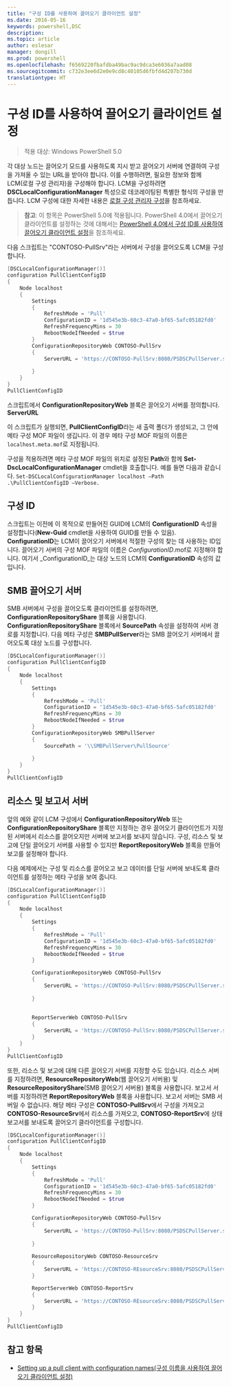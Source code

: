 ```yaml
---
title: "구성 ID를 사용하여 끌어오기 클라이언트 설정"
ms.date: 2016-05-16
keywords: powershell,DSC
description: 
ms.topic: article
author: eslesar
manager: dongill
ms.prod: powershell
ms.openlocfilehash: f6569220fbafdba49bac9ac9dca3e6036a7aad08
ms.sourcegitcommit: c732e3ee6d2e0e9cd8c40105d6fbfd4d207b730d
translationtype: HT
---
```

# <a name="setting-up-a-pull-client-using-configuration-id"></a>구성 ID를 사용하여 끌어오기 클라이언트 설정

> 적용 대상: Windows PowerShell 5.0

각 대상 노드는 끌어오기 모드를 사용하도록 지시 받고 끌어오기 서버에 연결하여 구성을 가져올 수 있는 URL을 받아야 합니다. 이를 수행하려면, 필요한 정보와 함께 LCM(로컬 구성 관리자)을 구성해야 합니다. LCM을 구성하려면 **DSCLocalConfigurationManager** 특성으로 데코레이팅된 특별한 형식의 구성을 만듭니다. LCM 구성에 대한 자세한 내용은 [로컬 구성 관리자 구성](metaConfig.md)을 참조하세요.

> **참고**: 이 항목은 PowerShell 5.0에 적용됩니다. PowerShell 4.0에서 끌어오기 클라이언트를 설정하는 것에 대해서는 [PowerShell 4.0에서 구성 ID를 사용하여 끌어오기 클라이언트 설정](pullClientConfigID4.md)을 참조하세요.

다음 스크립트는 "CONTOSO-PullSrv"라는 서버에서 구성을 끌어오도록 LCM을 구성합니다.

```powershell
[DSCLocalConfigurationManager()]
configuration PullClientConfigID
{
    Node localhost
    {
        Settings
        {
            RefreshMode = 'Pull'
            ConfigurationID = '1d545e3b-60c3-47a0-bf65-5afc05182fd0'
            RefreshFrequencyMins = 30 
            RebootNodeIfNeeded = $true
        }
        ConfigurationRepositoryWeb CONTOSO-PullSrv
        {
            ServerURL = 'https://CONTOSO-PullSrv:8080/PSDSCPullServer.svc'
            
        }      
    }
}
PullClientConfigID
```

스크립트에서 **ConfigurationRepositoryWeb** 블록은 끌어오기 서버를 정의합니다. **ServerURL**

이 스크립트가 실행되면, **PullClientConfigID**라는 새 출력 폴더가 생성되고, 그 안에 메타 구성 MOF 파일이 생깁니다. 이 경우 메타 구성 MOF 파일의 이름은 `localhost.meta.mof`로 지정됩니다.

구성을 적용하려면 메타 구성 MOF 파일의 위치로 설정된 **Path**와 함께 **Set-DscLocalConfigurationManager** cmdlet을 호출합니다. 예를 들면 다음과 같습니다. `Set-DSCLocalConfigurationManager localhost –Path .\PullClientConfigID –Verbose.`

## <a name="configuration-id"></a>구성 ID

스크립트는 이전에 이 목적으로 만들어진 GUID에 LCM의 **ConfigurationID** 속성을 설정합니다(**New-Guid** cmdlet을 사용하여 GUID를 만들 수 있음). **ConfigurationID**는 LCM이 끌어오기 서버에서 적절한 구성의 찾는 데 사용하는 ID입니다. 끌어오기 서버의 구성 MOF 파일의 이름은 _ConfigurationID_.mof로 지정해야 합니다. 여기서 _ConfigurationID_는 대상 노드의 LCM의 **ConfigurationID** 속성의 값입니다.

## <a name="smb-pull-server"></a>SMB 끌어오기 서버

SMB 서버에서 구성을 끌어오도록 클라이언트를 설정하려면, **ConfigurationRepositoryShare** 블록을 사용합니다. **ConfigurationRepositoryShare** 블록에서 **SourcePath** 속성을 설정하여 서버 경로를 지정합니다. 다음 메타 구성은 **SMBPullServer**라는 SMB 끌어오기 서버에서 끌어오도록 대상 노드를 구성합니다.

```powershell
[DSCLocalConfigurationManager()]
configuration PullClientConfigID
{
    Node localhost
    {
        Settings
        {
            RefreshMode = 'Pull'
            ConfigurationID = '1d545e3b-60c3-47a0-bf65-5afc05182fd0'
            RefreshFrequencyMins = 30 
            RebootNodeIfNeeded = $true
        }
        ConfigurationRepositoryWeb SMBPullServer
        {
            SourcePath = '\\SMBPullServer\PullSource'
            
        }     
    }
}
PullClientConfigID
```

## <a name="resource-and-report-servers"></a>리소스 및 보고서 서버

앞의 예와 같이 LCM 구성에서 **ConfigurationRepositoryWeb** 또는 **ConfigurationRepositoryShare** 블록만 지정하는 경우 끌어오기 클라이언트가 지정된 서버에서 리소스를 끌어오지만 서버에 보고서를 보내지 않습니다. 구성, 리소스 및 보고에 단일 끌어오기 서버를 사용할 수 있지만 **ReportRepositoryWeb** 블록을 만들어 보고를 설정해야 합니다. 

다음 예제에서는 구성 및 리소스를 끌어오고 보고 데이터를 단일 서버에 보내도록 클라이언트를 설정하는 메타 구성을 보여 줍니다.

```powershell
[DSCLocalConfigurationManager()]
configuration PullClientConfigID
{
    Node localhost
    {
        Settings
        {
            RefreshMode = 'Pull'
            ConfigurationID = '1d545e3b-60c3-47a0-bf65-5afc05182fd0'
            RefreshFrequencyMins = 30 
            RebootNodeIfNeeded = $true
        }

        ConfigurationRepositoryWeb CONTOSO-PullSrv
        {
            ServerURL = 'https://CONTOSO-PullSrv:8080/PSDSCPullServer.svc'
            
        }
        
        
        ReportServerWeb CONTOSO-PullSrv
        {
            ServerURL = 'https://CONTOSO-PullSrv:8080/PSDSCPullServer.svc'
        }
    }
}
PullClientConfigID
```

또한, 리소스 및 보고에 대해 다른 끌어오기 서버를 지정할 수도 있습니다. 리소스 서버를 지정하려면, **ResourceRepositoryWeb**(웹 끌어오기 서버용) 및 **ResourceRepositoryShare**(SMB 끌어오기 서버용) 블록을 사용합니다.
보고서 서버를 지정하려면 **ReportRepositoryWeb** 블록을 사용합니다. 보고서 서버는 SMB 서버일 수 없습니다.
해당 메타 구성은 **CONTOSO-PullSrv**에서 구성을 가져오고 **CONTOSO-ResourceSrv**에서 리소스를 가져오고, **CONTOSO-ReportSrv**에 상태 보고서를 보내도록 끌어오기 클라이언트를 구성합니다.

```powershell
[DSCLocalConfigurationManager()]
configuration PullClientConfigID
{
    Node localhost
    {
        Settings
        {
            RefreshMode = 'Pull'
            ConfigurationID = '1d545e3b-60c3-47a0-bf65-5afc05182fd0'
            RefreshFrequencyMins = 30 
            RebootNodeIfNeeded = $true
        }

        ConfigurationRepositoryWeb CONTOSO-PullSrv
        {
            ServerURL = 'https://CONTOSO-PullSrv:8080/PSDSCPullServer.svc'
            
        }
        
        ResourceRepositoryWeb CONTOSO-ResourceSrv
        {
            ServerURL = 'https://CONTOSO-REsourceSrv:8080/PSDSCPullServer.svc'
        }

        ReportServerWeb CONTOSO-ReportSrv
        {
            ServerURL = 'https://CONTOSO-REsourceSrv:8080/PSDSCPullServer.svc'
        }
    }
}
PullClientConfigID
```

## <a name="see-also"></a>참고 항목

* [Setting up a pull client with configuration names(구성 이름을 사용하여 끌어오기 클라이언트 설정)](pullClientConfigNames.md)


